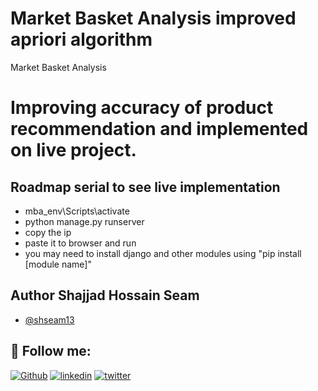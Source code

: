 # Market Basket Analysis improved apriori algorithm
Market Basket Analysis
# Improving accuracy of product recommendation and implemented on live project.
## Roadmap serial to see live implementation

- mba_env\Scripts\activate
- python manage.py runserver
- copy the ip
- paste it to browser and run
- you may need to install django and other modules using "pip install [module name]"


## Author Shajjad Hossain Seam

- [@shseam13](https://github.com/shseam13)

## 🔗 Follow me:
[![Github](https://img.shields.io/badge/github-000?style=for-the-badge&logo=github&logoColor=white)](https://github.com/shseam13)
[![linkedin](https://img.shields.io/badge/linkedin-0A66C2?style=for-the-badge&logo=linkedin&logoColor=white)](https://bd.linkedin.com/in/shajjad-hossain-seam-b6ba641b0)
[![twitter](https://img.shields.io/badge/facebook-1DA1F2?style=for-the-badge&logo=facebook&logoColor=white)](https://www.facebook.com/shajjadhossains1/)
